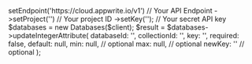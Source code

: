<?php

use Appwrite\Client;
use Appwrite\Services\Databases;

$client = (new Client())
    ->setEndpoint('https://cloud.appwrite.io/v1') // Your API Endpoint
    ->setProject('<YOUR_PROJECT_ID>') // Your project ID
    ->setKey('<YOUR_API_KEY>'); // Your secret API key

$databases = new Databases($client);

$result = $databases->updateIntegerAttribute(
    databaseId: '<DATABASE_ID>',
    collectionId: '<COLLECTION_ID>',
    key: '',
    required: false,
    default: null,
    min: null, // optional
    max: null, // optional
    newKey: '' // optional
);